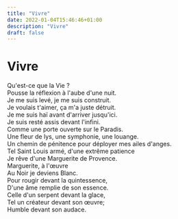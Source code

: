 ```yaml
---
title: "Vivre"
date: 2022-01-04T15:46:46+01:00
description: "Vivre"
draft: false
---
```


# Vivre

Qu'est-ce que la Vie ?  
Pousse la réflexion à l'aube d'une nuit.  
Je me suis levé, je me suis construit.  
Je voulais t'aimer, ça m'a juste détruit.  
Je me suis haï avant d'arriver jusqu'ici.  
Je suis resté assis devant l'infini.  
Comme une porte ouverte sur le Paradis.  
Une fleur de lys, une symphonie, une louange.  
Un chemin de pénitence pour déployer mes ailes d'anges.  
Tel Saint Louis armé, d'une extrême patience  
Je rêve d'une Marguerite de Provence.  
Marguerite, à l'œuvre  
Au Noir je deviens Blanc.  
Pour rougir devant la quintessence,  
D'une âme remplie de son essence.  
Celle d'un serpent devant la glace,  
Tel un créateur devant son œuvre;  
Humble devant son audace.  
